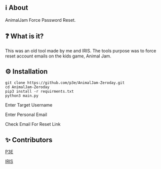 ## ℹ️ About
AnimalJam Force Password Reset.
## ❓ What is it?
This was an old tool made by me and IRIS. The tools purpose was to force reset account emails on the kids game, Animal Jam.
## ⚙️ Installation
```
git clone https://github.com/p3e/AnimalJam-Zeroday.git
cd AnimalJam-Zeroday
pip3 install -r requirments.txt
python3 main.py
```
Enter Target Username

Enter Personal Email

Check Email For Reset Link

## ✨ Contributors
[P3E](https://github.com/p3e)

[IRIS](https://github.com/IRIS-Team)
